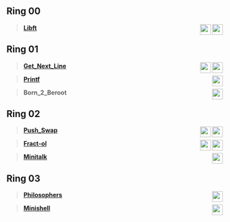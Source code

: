 ## Ring 00
>  [**Libft**](https://github.com/Tim-rdt/42/tree/libft) <img  height="25"  align="right" src="https://img.shields.io/badge/-125%25-blue?style=flat-square"/><img  height="25"  align="right" src="https://raw.githubusercontent.com/Tim-rdt/42/main/stuff/star3.png"/>
## Ring 01
>  [**Get_Next_Line**](https://github.com/Tim-rdt/42/tree/get_next_line)  <img  height="25"  align="right" src="https://img.shields.io/badge/-112%25-blue?style=flat-square"/><img  height="25"  align="right" src="https://raw.githubusercontent.com/Tim-rdt/42/main/stuff/star1.png"/>

>  [**Printf**](https://github.com/Tim-rdt/42/tree/printf)  <img  height="25"  align="right" src="https://img.shields.io/badge/-100%25-blue?style=flat-square"/>

>  **Born_2_Beroot**  <img  height="25"  align="right" src="https://img.shields.io/badge/-110%25-blue?style=flat-square"/>
## Ring 02
>  [**Push_Swap**](https://github.com/Tim-rdt/42/tree/push_swap)  <img  height="25"  align="right" src="https://img.shields.io/badge/-125%25-blue?style=flat-square"/><img  height="25"  align="right" src="https://raw.githubusercontent.com/Tim-rdt/42/main/stuff/star3.png"/>

>  [**Fract-ol**](https://github.com/Tim-rdt/42/tree/fract-ol)  <img  height="25"  align="right" src="https://img.shields.io/badge/-125%25-blue?style=flat-square"/><img  height="25"  align="right" src="https://raw.githubusercontent.com/Tim-rdt/42/main/stuff/star3.png"/>

>  [**Minitalk**](https://github.com/Tim-rdt/42/tree/minitalk) <img  height="25"  align="right" src="https://img.shields.io/badge/-115%25-blue?style=flat-square"/>

## Ring 03
>  [**Philosophers**](https://github.com/Tim-rdt/42/tree/philosophers)  <img  height="25"  align="right" src="https://img.shields.io/badge/-100%25-blue?style=flat-square"/>

>  [**Minishell**](https://github.com/Tim-rdt/42/tree/minishell)  <img  height="25"  align="right" src="https://img.shields.io/badge/-110%25-blue?style=flat-square"/>
